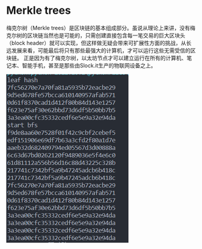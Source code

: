 # Merkle trees
梅克尔树（Merkle trees）是区块链的基本组成部分。虽说从理论上来讲，没有梅克尔树的区块链当然也是可能的，只需创建直接包含每一笔交易的巨大区块头（block header）就可以实现，但这样做无疑会带来可扩展性方面的挑战，从长远发展来看，可能最后将只有那些最强大的计算机，才可以运行这些无需受信的区块链。 正是因为有了梅克尔树，以太坊节点才可以建立运行在所有的计算机、笔记本、智能手机，甚至是那些由Slock.it生产的物联网设备之上。

![成果截图](https://github.com/Silver-Glacier/cryptology/blob/main/Merkle_Tree/png1.png)
